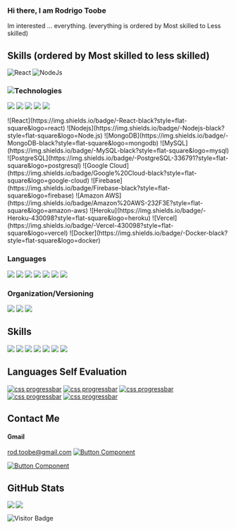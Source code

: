 ### Hi there, I am Rodrigo Toobe
Im interested ... everything.
(everything is ordered by Most skilled to Less skilled)
## Skills (ordered by Most skilled to less skilled)
![React](https://readme-components.vercel.app/api?component=logo&logo=react)
![NodeJs](https://readme-components.vercel.app/api?component=logo&logo=NodeJs)
### ![Technologies](https://readme-components.vercel.app/api?component=logo&fill=black&logo=react&animation=spin&svgfill=15d8fe)
<p align="left">
<img src="https://readme-components.vercel.app/api?component=logo&fill=black&logo=react&animation=spin&svgfill=15d8fe">
<img  src="https://readme-components.vercel.app/api?component=logo&fill=black&logo=react&animation=spin&svgfill=15d8fe"/>
<img  src="https://readme-components.vercel.app/api?component=logo&fill=black&logo=NodeJs">  
<img  src="https://readme-components.vercel.app/api?component=logo&fill=black&logo=MongoDB">  
<img  src="https://readme-components.vercel.app/api?component=logo&fill=black&logo=MySQL">  
</p>
![React](https://img.shields.io/badge/-React-black?style=flat-square&logo=react)
![Nodejs](https://img.shields.io/badge/-Nodejs-black?style=flat-square&logo=Node.js)
![MongoDB](https://img.shields.io/badge/-MongoDB-black?style=flat-square&logo=mongodb)
![MySQL](https://img.shields.io/badge/-MySQL-black?style=flat-square&logo=mysql)
![PostgreSQL](https://img.shields.io/badge/-PostgreSQL-336791?style=flat-square&logo=postgresql)
![Google Cloud](https://img.shields.io/badge/Google%20Cloud-black?style=flat-square&logo=google-cloud)
![Firebase](https://img.shields.io/badge/Firebase-black?style=flat-square&logo=firebase)
![Amazon AWS](https://img.shields.io/badge/Amazon%20AWS-232F3E?style=flat-square&logo=amazon-aws)
![Heroku](https://img.shields.io/badge/-Heroku-430098?style=flat-square&logo=heroku)
![Vercel](https://img.shields.io/badge/-Vercel-430098?style=flat-square&logo=vercel)
![Docker](https://img.shields.io/badge/-Docker-black?style=flat-square&logo=docker)

### Languages
<p align="left">
<!--- javasctipt -->
<img src="https://readme-components.vercel.app/api?component=logo&fill=black&logo=javascript&svgfill=f6df1c">
<!--- Typescript -->
<img src="https://readme-components.vercel.app/api?component=logo&fill=black&logo=typescript&svgfill=007ACC">
<!--- Rust -->
<img src="https://readme-components.vercel.app/api?component=logo&fill=black&logo=rust&svgfill=f06629">
<!--- go -->
<img display="inline" src="https://readme-components.vercel.app/api?component=logo&fill=black&logo=go">
<!--- java -->
<img display="inline" src="https://readme-components.vercel.app/api?component=logo&fill=black&logo=java&svgfill=E34A86">
<!--- Python -->
<img display="inline" src="https://readme-components.vercel.app/api?component=logo&fill=black&logo=Python">
<!--- c -->
<img display="inline" src="https://readme-components.vercel.app/api?component=logo&fill=black&logo=c&svgfill=00599C">


### Organization/Versioning
<p align="left">
<img display="inline" src="https://readme-components.vercel.app/api?component=logo&fill=black&logo=github">
<img display="inline" src="https://readme-components.vercel.app/api?component=logo&fill=black&logo=slack">
<img display="inline" src="https://readme-components.vercel.app/api?component=logo&fill=black&logo=trello">

## Skills

<p align="left">  

<img display="inline" src="https://readme-components.vercel.app/api?component=logo&fill=black&logo=javascript&svgfill=f6df1c">
<img display="inline" src="https://readme-components.vercel.app/api?component=logo&fill=black&logo=typescript&svgfill=2d79c7">
<img display="inline" src="https://readme-components.vercel.app/api?component=logo&fill=black&logo=webpack&svgfill=8ed5fa">


<img display="inline" src="https://readme-components.vercel.app/api?component=logo&fill=black&logo=mongodb&svgfill=df5c43">  

<img display="inline" src="https://readme-components.vercel.app/api?component=logo&fill=black&logo=docker&svgfill=2496ED">

<img display="inline" src="https://readme-components.vercel.app/api?component=logo&fill=black&logo=rust&svgfill=f06629">

<img display="inline" src="https://readme-components.vercel.app/api?component=logo&fill=black&logo=CSS3&svgfill=028dd1">


## Languages Self Evaluation
[![css progressbar](https://readme-components.vercel.app/api?component=linearprogress&skill=Javascript&value=90)](https://github.com/ebootdpr#)
[![css progressbar](https://readme-components.vercel.app/api?component=linearprogress&skill=Typescript&value=40)](https://github.com/ebootdpr#)
[![css progressbar](https://readme-components.vercel.app/api?component=linearprogress&skill=Rust%20Go&value=15)](https://github.com/ebootdpr#)
[![css progressbar](https://readme-components.vercel.app/api?component=linearprogress&skill=Python%20and%20Lua&value=10)](https://github.com/ebootdpr#)
[![css progressbar](https://readme-components.vercel.app/api?component=linearprogress&skill=C%20and%20c%2B%2B&value=10)](https://github.com/ebootdpr#)


## Contact Me

#### Gmail
rod.toobe@gmail.com
[![Button Component](https://readme-components.vercel.app/api?component=button&text=LinkedIn)](https://www.linkedin.com/in/rodrigotoobe)

[![Button Component](https://readme-components.vercel.app/api?component=button&text=WhatsApp)](https://wa.me/543435202921)

## GitHub Stats

<img align="left" src="https://github-readme-stats.vercel.app/api?username=ebootdpr&show_icons=true&count_private=true&theme=gruvbox" />
<img src="https://github-readme-stats.vercel.app/api/top-langs/?username=ebootdpr&layout=compact&count_private=true&theme=gruvbox" />

![Visitor Badge](https://visitor-badge.laobi.icu/badge?page_id=ebootdpr.ebootdpr)
